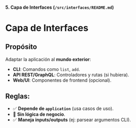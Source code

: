 #### **5. Capa de Interfaces (`/src/interfaces/README.md`)**

# Capa de Interfaces

## Propósito

Adaptar la aplicación al **mundo exterior**:

- **CLI**: Comandos como `list`, `add`.
- **API REST/GraphQL**: Controladores y rutas (si hubiera).
- **Web/UI**: Componentes de frontend (opcional).

## Reglas:

- ✅ **Depende de `application`** (usa casos de uso).
- 🚫 **Sin lógica de negocio**.
- ✅ **Maneja inputs/outputs** (ej: parsear argumentos CLI).
